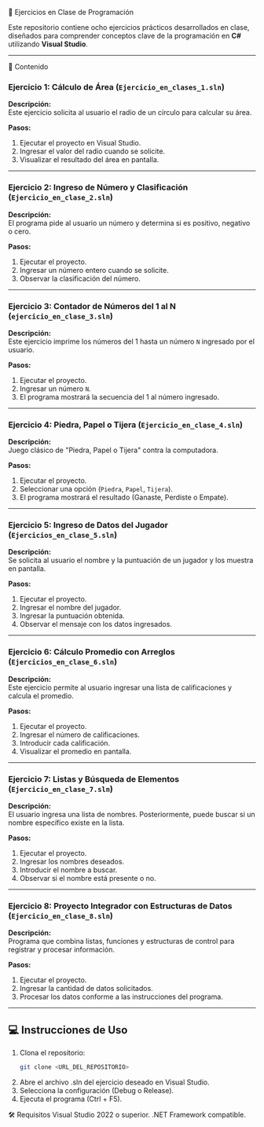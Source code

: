 📝 Ejercicios en Clase de Programación  

Este repositorio contiene ocho ejercicios prácticos desarrollados en clase, diseñados para comprender conceptos clave de la programación en **C#** utilizando **Visual Studio**.  

---

 🚀 Contenido  

### Ejercicio 1: **Cálculo de Área** (`Ejercicio_en_clases_1.sln`)  

**Descripción:**  
Este ejercicio solicita al usuario el radio de un círculo para calcular su área.  

**Pasos:**  
1. Ejecutar el proyecto en Visual Studio.  
2. Ingresar el valor del radio cuando se solicite.  
3. Visualizar el resultado del área en pantalla.  

---

### Ejercicio 2: **Ingreso de Número y Clasificación** (`Ejercicio_en_clase_2.sln`)  

**Descripción:**  
El programa pide al usuario un número y determina si es positivo, negativo o cero.  

**Pasos:**  
1. Ejecutar el proyecto.  
2. Ingresar un número entero cuando se solicite.  
3. Observar la clasificación del número.  

---

### Ejercicio 3: **Contador de Números del 1 al N** (`ejercicio_en_clase_3.sln`)  

**Descripción:**  
Este ejercicio imprime los números del 1 hasta un número `N` ingresado por el usuario.  

**Pasos:**  
1. Ejecutar el proyecto.  
2. Ingresar un número `N`.  
3. El programa mostrará la secuencia del 1 al número ingresado.  

---

### Ejercicio 4: **Piedra, Papel o Tijera** (`Ejercicio_en_clase_4.sln`)  

**Descripción:**  
Juego clásico de "Piedra, Papel o Tijera" contra la computadora.  

**Pasos:**  
1. Ejecutar el proyecto.  
2. Seleccionar una opción (`Piedra`, `Papel`, `Tijera`).  
3. El programa mostrará el resultado (Ganaste, Perdiste o Empate).  

---

### Ejercicio 5: **Ingreso de Datos del Jugador** (`Ejercicios_en_clase_5.sln`)  

**Descripción:**  
Se solicita al usuario el nombre y la puntuación de un jugador y los muestra en pantalla.  

**Pasos:**  
1. Ejecutar el proyecto.  
2. Ingresar el nombre del jugador.  
3. Ingresar la puntuación obtenida.  
4. Observar el mensaje con los datos ingresados.  

---

### Ejercicio 6: **Cálculo Promedio con Arreglos** (`Ejercicios_en_clase_6.sln`)  

**Descripción:**  
Este ejercicio permite al usuario ingresar una lista de calificaciones y calcula el promedio.  

**Pasos:**  
1. Ejecutar el proyecto.  
2. Ingresar el número de calificaciones.  
3. Introducir cada calificación.  
4. Visualizar el promedio en pantalla.  

---

### Ejercicio 7: **Listas y Búsqueda de Elementos** (`Ejercicio_en_clase_7.sln`)  

**Descripción:**  
El usuario ingresa una lista de nombres. Posteriormente, puede buscar si un nombre específico existe en la lista.  

**Pasos:**  
1. Ejecutar el proyecto.  
2. Ingresar los nombres deseados.  
3. Introducir el nombre a buscar.  
4. Observar si el nombre está presente o no.  

---

### Ejercicio 8: **Proyecto Integrador con Estructuras de Datos** (`Ejercicio_en_clase_8.sln`)  

**Descripción:**  
Programa que combina listas, funciones y estructuras de control para registrar y procesar información.  

**Pasos:**  
1. Ejecutar el proyecto.  
2. Ingresar la cantidad de datos solicitados.  
3. Procesar los datos conforme a las instrucciones del programa.  

---

## 💻 Instrucciones de Uso  

1. Clona el repositorio:  
   ```bash
   git clone <URL_DEL_REPOSITORIO>
2. Abre el archivo .sln del ejercicio deseado en Visual Studio.
3. Selecciona la configuración (Debug o Release).
4. Ejecuta el programa (Ctrl + F5).
   
🛠️ Requisitos
Visual Studio 2022 o superior.
.NET Framework compatible.
